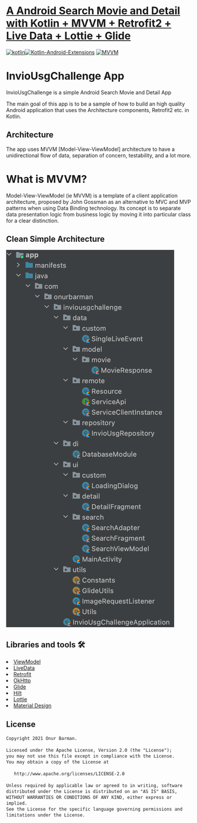 # [A  Android Search Movie and Detail with Kotlin + MVVM + Retrofit2 + Live Data + Lottie + Glide](https://github.com/onurbarman/InvioUsgChallenge)

[![kotlin](https://img.shields.io/badge/Kotlin-1.3.xxx-brightgreen.svg)](https://kotlinlang.org/)[![Kotlin-Android-Extensions](https://img.shields.io/badge/Kotlin--Android--Extensions-plugin-red.svg)](https://kotlinlang.org/docs/tutorials/android-plugin.html) [![MVVM](https://img.shields.io/badge/Clean--Code-MVVM-brightgreen.svg)](https://github.com/googlesamples/android-architecture) 

# InvioUsgChallenge App

InvioUsgChallenge is a simple Android Search Movie and Detail App

The main goal of this app is to be a sample of how to build an high quality Android application that uses the Architecture components, Retrofit2 etc. in Kotlin.

## Architecture
The app uses MVVM [Model-View-ViewModel] architecture to have a unidirectional flow of data, separation of concern, testability, and a lot more.

# What is MVVM?
Model-View-ViewModel (ie MVVM) is a template of a client application architecture, proposed by John Gossman as an alternative to MVC and MVP patterns when using Data Binding technology. Its concept is to separate data presentation logic from business logic by moving it into particular class for a clear distinction.  


## Clean Simple Architecture
![Architecture](https://github.com/onurbarman/InvioUsgChallenge/blob/master/images/mvvm.png)

## Libraries and tools 🛠

<li><a href="https://developer.android.com/topic/libraries/architecture/viewmodel">ViewModel</a></li>
<li><a href="https://developer.android.com/topic/libraries/architecture/livedata">LiveData</a></li>
<li><a href="https://square.github.io/retrofit/">Retrofit</a></li>
<li><a href="https://github.com/square/okhttp">OkHttp</a></li>
<li><a href="https://github.com/bumptech/glide">Glide</a></li>
<li><a href="https://developer.android.com/training/dependency-injection/hilt-android/">Hilt</a></li>
<li><a href="https://github.com/airbnb/lottie-android">Lottie</a></li>
<li><a href="https://material.io/develop/android/docs/getting-started/">Material Design</a></li>

License
--------

    Copyright 2021 Onur Barman.

    Licensed under the Apache License, Version 2.0 (the "License");
    you may not use this file except in compliance with the License.
    You may obtain a copy of the License at

       http://www.apache.org/licenses/LICENSE-2.0

    Unless required by applicable law or agreed to in writing, software
    distributed under the License is distributed on an "AS IS" BASIS,
    WITHOUT WARRANTIES OR CONDITIONS OF ANY KIND, either express or implied.
    See the License for the specific language governing permissions and
    limitations under the License.
